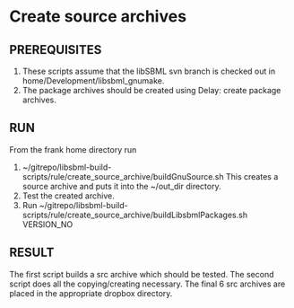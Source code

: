# Create source archives

## PREREQUISITES

1. These scripts assume that the libSBML svn branch is checked out in home/Development/libsbml_gnumake.
2. The package archives should be created using Delay: create package archives.

## RUN

From the frank home directory run

1. ~/gitrepo/libsbml-build-scripts/rule/create\_source\_archive/buildGnuSource.sh This creates a source archive and puts it into the ~/out_dir directory.
2. Test the created archive.
3. Run ~/gitrepo/libsbml-build-scripts/rule/create\_source\_archive/buildLibsbmlPackages.sh VERSION_NO

## RESULT

The first script builds a src archive which should be tested. The second script does all the copying/creating necessary. The final 6 src archives are placed in the appropriate dropbox directory. 
